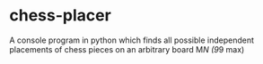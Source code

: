 # chess-placer
A console program in python which finds all possible independent placements of chess pieces on an arbitrary board M*N (9*9 max)
